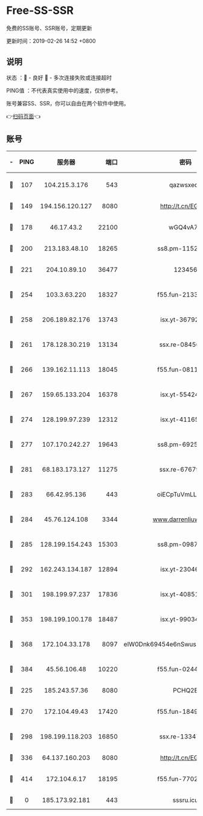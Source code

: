 # Free-SS-SSR

免费的SS账号、SSR账号，定期更新

更新时间：2019-02-26 14:52 +0800

## 说明

状态     ：🙂 - 良好 🙁 - 多次连接失败或连接超时

PING值   ：不代表真实使用中的速度，仅供参考。

账号兼容SS、SSR，你可以自由在两个软件中使用。

👉[扫码页面](https://liesauer.github.io/free-ss-ssr.github.io/)👈

## 账号

|-|PING|服务器|端口|密码|加密方式|区域|
|:----:|:----:|:-----:|-----:|:----:|:----:|:----:|
|🙂|107|104.215.3.176|543|qazwsxedc|aes-256-gcm|JP|
|🙂|149|194.156.120.127|8080|http://t.cn/EGJIyrl|rc4-md5|RU|
|🙂|178|46.17.43.2|22100|wGQ4vA7D|aes-256-gcm|RU|
|🙂|200|213.183.48.10|18265|ss8.pm-11524914|rc4-md5|RU|
|🙂|221|204.10.89.10|36477|123456|aes-256-cfb|US|
|🙂|254|103.3.63.220|18327|f55.fun-21337727|aes-256-cfb|SG|
|🙂|258|206.189.82.176|13743|isx.yt-36792230|aes-256-cfb|SG|
|🙂|261|178.128.30.219|13134|ssx.re-08456278|aes-256-cfb|SG|
|🙂|266|139.162.11.113|18045|f55.fun-08116553|aes-256-cfb|SG|
|🙂|267|159.65.133.204|16378|isx.yt-55424793|aes-256-cfb|SG|
|🙂|274|128.199.97.239|12312|isx.yt-41165013|aes-256-cfb|SG|
|🙂|277|107.170.242.27|19643|ss8.pm-69252395|aes-256-cfb|US|
|🙂|281|68.183.173.127|11275|ssx.re-67679470|aes-256-cfb|US|
|🙂|283|66.42.95.136|443|oiECpTuVmLLxk4Ts|aes-256-cfb|US|
|🙂|284|45.76.124.108|3344|www.darrenliuwei.com|aes-256-cfb|AU|
|🙂|285|128.199.154.243|15303|ss8.pm-09872872|aes-256-cfb|SG|
|🙂|292|162.243.134.187|12894|isx.yt-23046109|aes-256-cfb|US|
|🙂|301|198.199.97.237|17836|isx.yt-40851565|aes-256-cfb|US|
|🙂|353|198.199.100.178|18487|isx.yt-99034237|aes-256-cfb|US|
|🙂|368|172.104.33.178|8097|eIW0Dnk69454e6nSwuspv9DmS201tQ0D|aes-256-cfb|SG|
|🙂|384|45.56.106.48|10220|f55.fun-02447573|aes-256-cfb|US|
|🙂|225|185.243.57.36|8080|PCHQ2E|rc4-md5|US|
|🙂|270|172.104.49.43|17420|f55.fun-18495556|aes-256-cfb|SG|
|🙂|298|198.199.118.203|16850|ssx.re-13347864|aes-256-cfb|US|
|🙂|336|64.137.160.203|8080|http://t.cn/EGJIyrl|rc4-md5|CA|
|🙂|414|172.104.6.17|18195|f55.fun-77023354|aes-256-cfb|US|
|🙁|0|185.173.92.181|443|sssru.icu|rc4-md5|RU|
